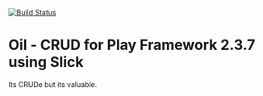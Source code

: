 [![Build Status](https://travis-ci.org/Lasering/Oil.svg?branch=development)](https://travis-ci.org/Lasering/Oil)
# Oil - CRUD for Play Framework 2.3.7 using Slick
Its CRUDe but its valuable.

